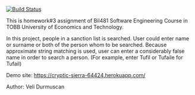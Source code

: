 [![Build Status](https://travis-ci.com/velidurmuscan/bil481hw3.svg?branch=master)](https://travis-ci.com/velidurmuscan/bil481hw3)

This is homework#3 assignment of Bil481 Software Engineering Course in TOBB University of Economics and Technology.

In this project, people in a sanction list is searched. User could enter name or surname or both of the person whom to be searched. Because approximate string matching is used, user can enter a considerably false name in order to search a person. (For example, enter Tufil or Tufaile for Tufail)

Demo site: https://cryptic-sierra-64424.herokuapp.com/ 

Author: Veli Durmuscan
